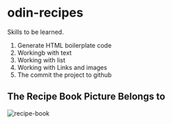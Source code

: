 # odin-recipes

Skills to be learned.

1. Generate HTML boilerplate code
2. Workingb with text
3. Working with list
4. Working with Links and images
5. The commit the project to github


## The Recipe Book Picture Belongs to 

![recipe-book](./)